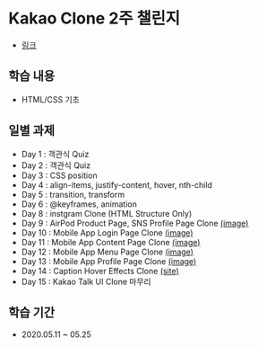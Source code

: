 # Kakao Clone 2주 챌린지 

* [링크](https://nomadcoders.co/kokoa-challenge)

## 학습 내용

* HTML/CSS 기초

## 일별 과제

* Day 1 : 객관식 Quiz
* Day 2 : 객관식 Quiz
* Day 3 : CSS position
* Day 4 : align-items, justify-content, hover, nth-child
* Day 5 : transition, transform
* Day 6 : @keyframes, animation
* Day 8 : instgram Clone (HTML Structure Only)
* Day 9 : AirPod Product Page, SNS Profile Page Clone [(image)](https://raw.githubusercontent.com/insight88/challengecourse-2week.html.css-html.css/master/0519/HW.png)
* Day 10 : Mobile App Login Page Clone [(image)](https://raw.githubusercontent.com/insight88/challengecourse-2week.html.css-html.css/master/0520/1.png)
* Day 11 : Mobile App Content Page Clone [(image)](https://raw.githubusercontent.com/insight88/challengecourse-2week.html.css-html.css/master/0521/faa40d7c-7fc0-4aa5-9bf2-26626b666ffc.png)
* Day 12 : Mobile App Menu Page Clone [(image)](https://raw.githubusercontent.com/insight88/challengecourse-2week.html.css-html.css/master/0522/HW.png)
* Day 13 : Mobile App Profile Page Clone [(image)](https://raw.githubusercontent.com/insight88/challengecourse-2week.html.css-html.css/master/0523/HW.png)
* Day 14 : Caption Hover Effects Clone [(site)](https://tympanus.net/Tutorials/CaptionHoverEffects/index.html)
* Day 15 : Kakao Talk UI Clone 마무리

## 학습 기간

* 2020.05.11 ~ 05.25
